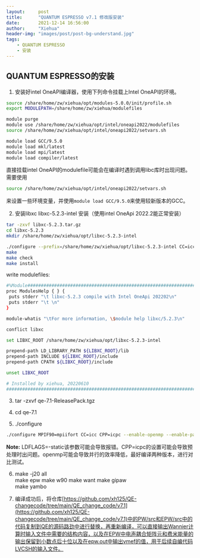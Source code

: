 ```yaml
---
layout:     post
title:      "QUANTUM ESPRESSO v7.1 修改版安装"
date:       2021-12-14 16:56:00
author:     "Xiehua"
header-img: "images/post/post-bg-understand.jpg"
tags:
    - QUANTUM ESPRESSO
    - 安装
---
```


## QUANTUM ESPRESSO的安装  

1. 安装好intel OneAPI编译器，使用下列命令挂载上Intel OneAPI的环境。  

```bash
source /share/home/zw/xiehua/opt/modules-5.0.0/init/profile.sh
export MODULEPATH=/share/home/zw/xiehua/modulefiles

module purge
module use /share/home/zw/xiehua/opt/intel/oneapi2022/modulefiles
source /share/home/zw/xiehua/opt/intel/oneapi2022/setvars.sh

module load GCC/9.5.0
module load mkl/latest
module load mpi/latest
module load compiler/latest
```

直接挂载intel OneAPI的modulefile可能会在编译时遇到调用libc库时出现问题。需要使用  

```bash
source /share/home/zw/xiehua/opt/intel/oneapi2022/setvars.sh
```

来设置一些环境变量，并使用`module load GCC/9.5.0`来使用较新版本的GCC。

2. 安装libxc
libxc-5.2.3-intel  安装（使用intel OneApi 2022.2能正常安装）

```bash
tar -zxvf libxc-5.2.3.tar.gz
cd libxc-5.2.3
mkdir /share/home/zw/xiehua/opt/libxc-5.2.3-intel

./configure --prefix=/share/home/zw/xiehua/opt/libxc-5.2.3-intel CC=icc FC=ifort
make 
make check
make install
```

write modulefiles:

```bash
#%Module######################################################################
proc ModulesHelp { } {
 puts stderr "\t libxc-5.2.3 compile with Intel OneApi 202202\n"
 puts stderr "\t \n"
}

module-whatis "\tFor more information, \$module help libxc/5.2.3\n"

conflict libxc

set LIBXC_ROOT /share/home/zw/xiehua/opt/libxc-5.2.3-intel

prepend-path LD_LIBRARY_PATH ${LIBXC_ROOT}/lib
prepend-path INCLUDE ${LIBXC_ROOT}/include
prepend-path CPATH ${LIBXC_ROOT}/include

unset LIBXC_ROOT

# Installed by xiehua, 20220610
##############################################################################
```

3. tar -zxvf qe-7.1-ReleasePack.tgz

4. cd qe-7.1
5. ./configure

```bash
./configure MPIF90=mpiifort CC=icc CPP=icpc --enable-openmp --enable-parallel --with-scalapack=intel LDFLAGS=-static --with-libxc --with-libxc-prefix='/home/xh/soft/libxc/libxc-5.2.3/install'
```

**Note:** LDFLAGS=-static该参数可能会导致报错。CPP=icpc的设置可能会导致预处理时出问题。openmp可能会导致并行的效率降低，最好编译两种版本，进行对比测试。  

6. make -j20 all  
   make epw
   make w90
   make want
   make gipaw  
   make yambo

7. 编译成功后，将仓库[https://github.com/xh125/QE-changecode/tree/main/QE_change_code/v7.1](https://github.com/xh125/QE-changecode/tree/main/QE_change_code/v7.1)中的PW/src和EPW/src中的代码复制到QE的源码路劲中进行替换，再重新编译，可以直接输出Wannier计算时输入文件中需要的结构内容，以及在EPW中电声耦合矩阵元和费米能量的输出保留到小数点后十位以及在epw.out中输出vmef的值，用于后续自编代码LVCSH的输入文件。
